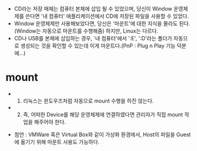 * CD라는 저장 매체는 컴퓨터 본체에 삽입 될 수 있었으며, 당신이 Window 운영체제를 쓴다면 '내 컴퓨터' 애플리케이션에서 CD에 저장된 파일을 사용할 수 있었다.
* Window 운영체제만 사용해보았다면, 당신은 '마운트'에 대한 지식을 몰라도 된다.(Window는 자동으로 마운트를 수행해줌) 하지만, Linux는 다르다.
* CD나 USB를 본체에 삽입하는 경우, '내 컴퓨터'에서 ':E', ':D'라는 폴더가 자동으로 생성되는 것을 확인할 수 있는데 이게 마운트다.(PnP : Plug n Play 기능 덕분에...)

mount
=====
* 1) 리눅스는 윈도우즈처럼 자동으로 mount 수행을 하진 않는다.
* 2) 즉, 어떠한 Device를 해당 운영체제에 연결하였다면 관리자가 직접 mount 작업을 해주어야 한다.

* 첨언 : VMWare 혹은 Virtual Box와 같이 가상화 환경에서, Host의 파일을 Guest에 옮기기 위해 마운트 사용도 가능하다.
